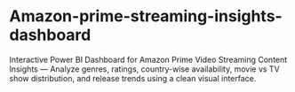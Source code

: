 # Amazon-prime-streaming-insights-dashboard
Interactive Power BI Dashboard for Amazon Prime Video Streaming Content Insights — Analyze genres, ratings, country-wise availability, movie vs TV show distribution, and release trends using a clean visual interface.
